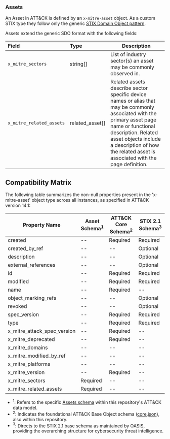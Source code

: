 ### Assets

An Asset in ATT&CK is defined by an `x-mitre-asset` object. As a custom STIX type they follow only the generic [STIX Domain Object pattern](https://docs.oasis-open.org/cti/stix/v2.0/csprd01/part2-stix-objects/stix-v2.0-csprd01-part2-stix-objects.html#_Toc476230920).

Assets extend the generic SDO format with the following fields:

| Field                    | Type            | Description                                                                                                                                                                                                                                                            |
| :----------------------- | :-------------- | ---------------------------------------------------------------------------------------------------------------------------------------------------------------------------------------------------------------------------------------------------------------------- |
| `x_mitre_sectors`        | string[]        | List of industry sector(s) an asset may be commonly observed in.                                                                                                                                                                                                       |
| `x_mitre_related_assets` | related_asset[] | Related assets describe sector specific device names or alias that may be commonly associated with the primary asset page name or functional description. Related asset objects include a description of how the related asset is associated with the page definition. |


## Compatibility Matrix

The following table summarizes the non-null properties present in the 'x-mitre-asset' object type across all instances, as specified in ATT&CK version 14.1:

| Property Name               | Asset Schema$^1$ | ATT&CK Core Schema$^2$ | STIX 2.1 Schema$^3$ |
| --------------------------- | ---------------- | ---------------------- | ------------------- |
| created                     | --               | Required               | Required            |
| created_by_ref              | --               | --                     | Optional            |
| description                 | --               | --                     | Optional            |
| external_references         | --               | --                     | Optional            |
| id                          | --               | Required               | Required            |
| modified                    | --               | Required               | Required            |
| name                        | --               | Required               | --                  |
| object_marking_refs         | --               | --                     | Optional            |
| revoked                     | --               | --                     | Optional            |
| spec_version                | --               | Required               | Required            |
| type                        | --               | Required               | Required            |
| x_mitre_attack_spec_version | --               | Required               | --                  |
| x_mitre_deprecated          | --               | Required               | --                  |
| x_mitre_domains             | --               | --                     | --                  |
| x_mitre_modified_by_ref     | --               | --                     | --                  |
| x_mitre_platforms           | --               | --                     | --                  |
| x_mitre_version             | --               | Required               | --                  |
| x_mitre_sectors             | Required         | --                     | --                  |
| x_mitre_related_assets      | Required         | --                     | --                  |

* $^1$: Refers to the specific [Assets schema](asset.json) within this repository's ATT&CK data model.
* $^2$: Indicates the foundational ATT&CK Base Object schema ([core.json](../../common/core.json)), also within this repository.
* $^3$: Directs to the STIX 2.1 base schema as maintained by OASIS, providing the overarching structure for cybersecurity threat intelligence.